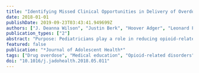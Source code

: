 ```yaml
---
title: "Identifying Missed Clinical Opportunities in Delivery of Overdose Prevention and Naloxone Prescription to Adolescents Using Opioids"
date: 2018-01-01
publishDate: 2019-09-23T03:43:41.949699Z
authors: ["J. Deanna Wilson", "Justin Berk", "Hoover Adger", "Leonard Feldman"]
publication_types: ["2"]
abstract: "Purpose: Pediatricians play a role in reducing opioid-related harms, including deaths, for patients and families. We examine knowledge, attitudes, and barriers to overdose prevention and naloxone prescribing in the clinical setting by pediatric trainees. Methods: Pediatric trainees at an academic medical center were surveyed using an adapted 17-item instrument examining knowledge, beliefs, and attitudes of naloxone and overdose prevention. Results: Eighty-two percent reported frequent exposure to patients using opioids and at risk of overdose. While 94% felt they had the responsibility to educate patients about overdose risk, only 42% ever discussed overdose prevention. The majority (71%) were aware of naloxone as a prevention measure, but only 10% ever prescribed naloxone. Conclusions: Pediatric residents frequently encountered patients using opioids, but the majority failed to deliver interventions to reduce overdose and related harms. We need concerted efforts to educate pediatric providers on delivering overdose harm prevention to opioid-using adolescents as part of routine clinical care."
featured: false
publication: "*Journal of Adolescent Health*"
tags: ["Drug overdose", "Medical education", "Opioid-related disorders"]
doi: "10.1016/j.jadohealth.2018.05.011"
---
```


